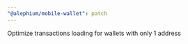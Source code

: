 ```yaml
---
"@alephium/mobile-wallet": patch
---
```


Optimize transactions loading for wallets with only 1 address
